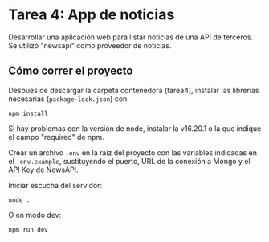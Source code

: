 # Tarea 4: App de noticias

Desarrollar una aplicación web para listar noticias de una API de terceros.
Se utilizó "newsapi" como proveedor de noticias.

## Cómo correr el proyecto
Después de descargar la carpeta contenedora (tarea4), instalar las librerías necesarias (`package-lock.json`) con:
```
npm install
```
Si hay problemas con la versión de node, instalar la v16.20.1 o la que indique el campo "required" de npm.

Crear un archivo `.env` en la raíz del proyecto con las variables indicadas en el `.env.example`, sustituyendo el puerto, URL de la conexión a Mongo y el API Key de NewsAPI.

Iniciar escucha del servidor:
```
node .
```

O en modo dev:
```
npm run dev
```

